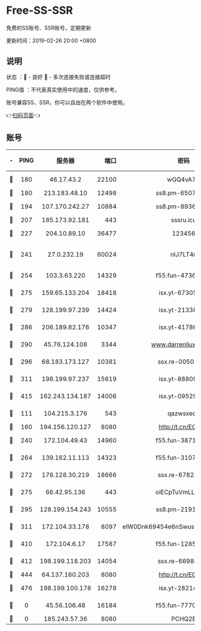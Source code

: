 # Free-SS-SSR

免费的SS账号、SSR账号，定期更新

更新时间：2019-02-26 20:00 +0800

## 说明

状态     ：🙂 - 良好 🙁 - 多次连接失败或连接超时

PING值   ：不代表真实使用中的速度，仅供参考。

账号兼容SS、SSR，你可以自由在两个软件中使用。

👉[扫码页面](https://liesauer.github.io/free-ss-ssr.github.io/)👈

## 账号

|-|PING|服务器|端口|密码|加密方式|区域|
|:----:|:----:|:-----:|-----:|:----:|:----:|:----:|
|🙂|180|46.17.43.2|22100|wGQ4vA7D|aes-256-gcm|RU|
|🙂|180|213.183.48.10|12498|ss8.pm-65077768|rc4-md5|RU|
|🙂|194|107.170.242.27|10884|ss8.pm-89367697|aes-256-cfb|US|
|🙂|207|185.173.92.181|443|sssru.icu|rc4-md5|RU|
|🙂|227|204.10.89.10|36477|123456|aes-256-cfb|US|
|🙂|241|27.0.232.19|60024|nIJ7LT4n|xchacha20-ietf-poly1305|HK|
|🙂|254|103.3.63.220|14329|f55.fun-47367810|aes-256-cfb|SG|
|🙂|275|159.65.133.204|18418|isx.yt-67305082|aes-256-cfb|SG|
|🙂|279|128.199.97.239|14424|isx.yt-21338454|aes-256-cfb|SG|
|🙂|286|206.189.82.176|10347|isx.yt-41786271|aes-256-cfb|SG|
|🙂|290|45.76.124.108|3344|www.darrenliuwei.com|aes-256-cfb|AU|
|🙂|296|68.183.173.127|10381|ssx.re-00501672|aes-256-cfb|US|
|🙂|311|198.199.97.237|15619|isx.yt-88809686|aes-256-cfb|US|
|🙂|415|162.243.134.187|14006|isx.yt-09529412|aes-256-cfb|US|
|🙂|111|104.215.3.176|543|qazwsxedc|aes-256-gcm|JP|
|🙂|160|194.156.120.127|8080|http://t.cn/EGJIyrl|rc4-md5|RU|
|🙂|240|172.104.49.43|14960|f55.fun-38711662|aes-256-cfb|SG|
|🙂|264|139.162.11.113|14323|f55.fun-31072874|aes-256-cfb|SG|
|🙂|272|178.128.30.219|18666|ssx.re-67823309|aes-256-cfb|SG|
|🙂|275|66.42.95.136|443|oiECpTuVmLLxk4Ts|aes-256-cfb|US|
|🙂|295|128.199.154.243|10555|ss8.pm-21916657|aes-256-cfb|SG|
|🙂|311|172.104.33.178|8097|eIW0Dnk69454e6nSwuspv9DmS201tQ0D|aes-256-cfb|SG|
|🙂|410|172.104.6.17|17587|f55.fun-12854977|aes-256-cfb|US|
|🙂|412|198.199.118.203|14054|ssx.re-66984414|aes-256-cfb|US|
|🙂|444|64.137.160.203|8080|http://t.cn/EGJIyrl|rc4-md5|CA|
|🙂|476|198.199.100.178|16278|isx.yt-28214890|aes-256-cfb|US|
|🙁|0|45.56.106.48|16184|f55.fun-77705055|aes-256-cfb|US|
|🙁|0|185.243.57.36|8080|PCHQ2E|rc4-md5|US|
